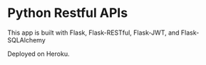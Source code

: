# Python Restful APIs

This app is built with Flask, Flask-RESTful, Flask-JWT, and Flask-SQLAlchemy

Deployed on Heroku.